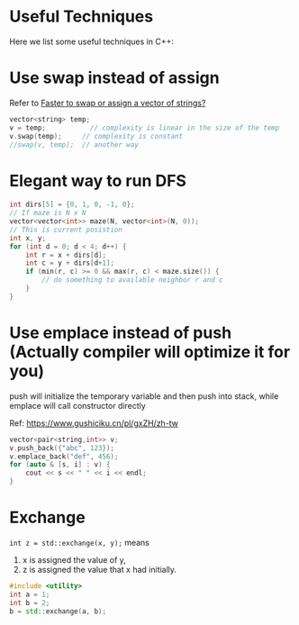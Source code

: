 # Useful Techniques

Here we list some useful techniques in C++:

# Use swap instead of assign

Refer to [Faster to swap or assign a vector of strings?](https://stackoverflow.com/questions/22001854/faster-to-swap-or-assign-a-vector-of-strings)

```c++
vector<string> temp;
v = temp;           // complexity is linear in the size of the temp
v.swap(temp);     // complexity is constant
//swap(v, temp);  // another way
```

# Elegant way to run DFS

```c++
int dirs[5] = {0, 1, 0, -1, 0};
// If maze is N x N
vector<vector<int>> maze(N, vector<int>(N, 0));
// This is current posistion
int x, y;
for (int d = 0; d < 4; d++) {
	int r = x + dirs[d];
	int c = y + dirs[d+1];
	if (min(r, c) >= 0 && max(r, c) < maze.size()) {
		// do something to available neighbor r and c
	}
}
```

# Use emplace instead of push (Actually compiler will optimize it for you)

push will initialize the temporary variable and then push into stack,
while emplace will call constructor directly

Ref: https://www.gushiciku.cn/pl/gxZH/zh-tw

```c++
vector<pair<string,int>> v;
v.push_back({"abc", 123});
v.emplace_back("def", 456);
for (auto & [s, i] : v) {
    cout << s << " " << i << endl;
}
```

# Exchange

`int z = std::exchange(x, y);` means

1. x is assigned the value of y,
2. z is assigned the value that x had initially.

```c++
#include <utility>
int a = 1;
int b = 2;
b = std::exchange(a, b);
```
